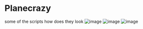 # Planecrazy
some of the scripts how does they look 
![image](https://github.com/erotiksamet/Planecrazy/assets/61390431/d30e53de-d9e3-479e-8e4c-be3276bb3b46)
![image](https://github.com/erotiksamet/Planecrazy/assets/61390431/7189f300-6156-41e6-b44c-7e25a8be0eaf)
![image](https://github.com/erotiksamet/Planecrazy/assets/61390431/e02b0fb1-ea63-4b00-b320-3b2660fa7fb5)
